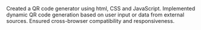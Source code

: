 Created a QR code generator using html, CSS and JavaScript. Implemented dynamic QR code generation based on user input or data from external sources. Ensured cross-browser compatibility and responsiveness.
